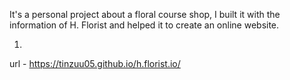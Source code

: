 It's a personal project about a floral course shop, I built it with the information of H. Florist and helped it to create an online website.

1. 

url - https://tinzuu05.github.io/h.florist.io/

